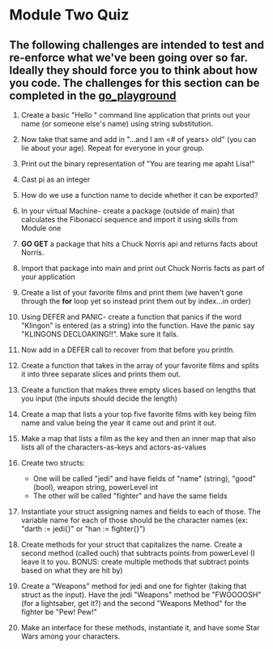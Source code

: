 # Module Two Quiz

## The following challenges are intended to test and re-enforce what we've been going over so far. Ideally they should force you to think about how you code. The challenges for this section can be completed in the [go_playground](https://play.golang.org/)

1. Create a basic "Hello <name>" command line application that prints out your name (or someone else's name) using string substitution.

2. Now take that same and add in "...and I am <# of years> old" (you can lie about your age). Repeat for everyone in your group.

3. Print out the binary representation of "You are tearing me apaht Lisa!"

4. Cast pi as an integer

5. How do we use a function name to decide whether it can be exported? 

6. In your virtual Machine- create a package (outside of main) that calculates the Fibonacci sequence and import it using skills from Module one

7. **GO GET** a package that hits a Chuck Norris api and returns facts about Norris.

8. Import that package into main and print out Chuck Norris facts as part of your application

9. Create a list of your favorite films and print them (we haven't gone through the **for** loop yet so instead print them out by index...in order)

10. Using DEFER and PANIC- create a function that panics if the word "Klingon" is entered (as a string) into the function. Have the panic say "KLINGONS DECLOAKING!!". Make sure it fails.

11. Now add in a DEFER call to recover from that before you println.

12. Create a function that takes in the array of your favorite films and splits it into three separate slices and prints them out.

13. Create a function that makes three empty slices based on lengths that you input (the inputs should decide the length)

14. Create a map that lists a your top five favorite films with key being film name and value being the year it came out and print it out.

15. Make a map that lists a film as the key and then an inner map that also lists all of the characters-as-keys and actors-as-values

16. Create two structs: 
    * One will be called "jedi" and have fields of "name" (string), "good" (bool), weapon string, powerLevel int
    * The other will be called "fighter" and have the same fields

17. Instantiate your struct assigning names and fields to each of those. The variable name for each of those should be the character names (ex: "darth := jedi{}" or "han := fighter{}")

18. Create methods for your struct that capitalizes the name. Create a second method (called ouch) that subtracts points from powerLevel (I leave it to you. BONUS: create multiple methods that subtract points based on what they are hit by)

19. Create a "Weapons" method for jedi and one for fighter (taking that struct as the input). Have the jedi "Weapons" method be "FWOOOOSH" (for a lightsaber, get it?) and the second "Weapons Method" for the fighter be "Pew! Pew!"

20. Make an interface for these methods, instantiate it, and have some Star Wars among your characters.